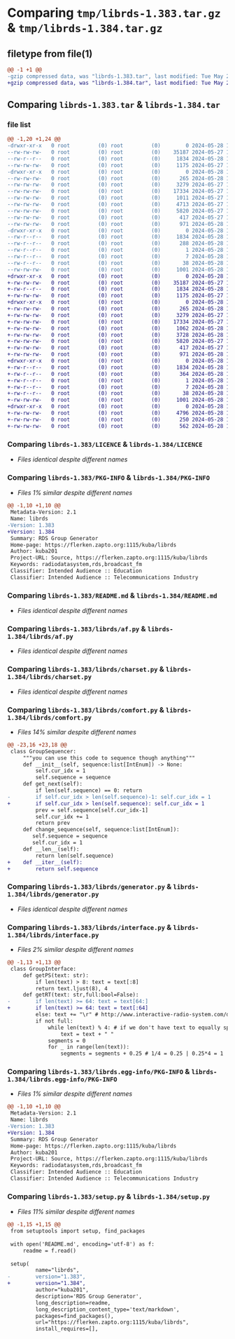 # Comparing `tmp/librds-1.383.tar.gz` & `tmp/librds-1.384.tar.gz`

## filetype from file(1)

```diff
@@ -1 +1 @@
-gzip compressed data, was "librds-1.383.tar", last modified: Tue May 28 15:24:43 2024, max compression
+gzip compressed data, was "librds-1.384.tar", last modified: Tue May 28 16:59:07 2024, max compression
```

## Comparing `librds-1.383.tar` & `librds-1.384.tar`

### file list

```diff
@@ -1,20 +1,24 @@
-drwxr-xr-x   0 root         (0) root         (0)        0 2024-05-28 15:24:43.940555 librds-1.383/
--rw-rw-rw-   0 root         (0) root         (0)    35187 2024-05-27 16:08:02.000000 librds-1.383/LICENCE
--rw-r--r--   0 root         (0) root         (0)     1834 2024-05-28 15:24:43.936555 librds-1.383/PKG-INFO
--rw-rw-rw-   0 root         (0) root         (0)     1175 2024-05-27 16:08:02.000000 librds-1.383/README.md
-drwxr-xr-x   0 root         (0) root         (0)        0 2024-05-28 15:24:43.932555 librds-1.383/librds/
--rw-rw-rw-   0 root         (0) root         (0)      265 2024-05-28 15:23:52.000000 librds-1.383/librds/__init__.py
--rw-rw-rw-   0 root         (0) root         (0)     3279 2024-05-27 16:08:02.000000 librds-1.383/librds/af.py
--rw-rw-rw-   0 root         (0) root         (0)    17334 2024-05-27 16:08:02.000000 librds-1.383/librds/charset.py
--rw-rw-rw-   0 root         (0) root         (0)     1011 2024-05-27 16:08:02.000000 librds-1.383/librds/comfort.py
--rw-rw-rw-   0 root         (0) root         (0)     4713 2024-05-27 16:08:02.000000 librds-1.383/librds/decoder.py
--rw-rw-rw-   0 root         (0) root         (0)     5820 2024-05-27 16:08:02.000000 librds-1.383/librds/generator.py
--rw-rw-rw-   0 root         (0) root         (0)      417 2024-05-27 16:08:02.000000 librds-1.383/librds/group.py
--rw-rw-rw-   0 root         (0) root         (0)      971 2024-05-28 15:23:52.000000 librds-1.383/librds/interface.py
-drwxr-xr-x   0 root         (0) root         (0)        0 2024-05-28 15:24:43.936555 librds-1.383/librds.egg-info/
--rw-r--r--   0 root         (0) root         (0)     1834 2024-05-28 15:24:43.000000 librds-1.383/librds.egg-info/PKG-INFO
--rw-r--r--   0 root         (0) root         (0)      288 2024-05-28 15:24:43.000000 librds-1.383/librds.egg-info/SOURCES.txt
--rw-r--r--   0 root         (0) root         (0)        1 2024-05-28 15:24:43.000000 librds-1.383/librds.egg-info/dependency_links.txt
--rw-r--r--   0 root         (0) root         (0)        7 2024-05-28 15:24:43.000000 librds-1.383/librds.egg-info/top_level.txt
--rw-r--r--   0 root         (0) root         (0)       38 2024-05-28 15:24:43.940555 librds-1.383/setup.cfg
--rw-rw-rw-   0 root         (0) root         (0)     1001 2024-05-28 15:23:52.000000 librds-1.383/setup.py
+drwxr-xr-x   0 root         (0) root         (0)        0 2024-05-28 16:59:07.224682 librds-1.384/
+-rw-rw-rw-   0 root         (0) root         (0)    35187 2024-05-27 16:08:02.000000 librds-1.384/LICENCE
+-rw-r--r--   0 root         (0) root         (0)     1834 2024-05-28 16:59:07.224682 librds-1.384/PKG-INFO
+-rw-rw-rw-   0 root         (0) root         (0)     1175 2024-05-27 16:08:02.000000 librds-1.384/README.md
+drwxr-xr-x   0 root         (0) root         (0)        0 2024-05-28 16:59:07.216681 librds-1.384/librds/
+-rw-rw-rw-   0 root         (0) root         (0)      265 2024-05-28 16:54:30.000000 librds-1.384/librds/__init__.py
+-rw-rw-rw-   0 root         (0) root         (0)     3279 2024-05-27 16:08:02.000000 librds-1.384/librds/af.py
+-rw-rw-rw-   0 root         (0) root         (0)    17334 2024-05-27 16:08:02.000000 librds-1.384/librds/charset.py
+-rw-rw-rw-   0 root         (0) root         (0)     1062 2024-05-28 16:54:30.000000 librds-1.384/librds/comfort.py
+-rw-rw-rw-   0 root         (0) root         (0)     3728 2024-05-28 16:54:30.000000 librds-1.384/librds/decoder.py
+-rw-rw-rw-   0 root         (0) root         (0)     5820 2024-05-27 16:08:02.000000 librds-1.384/librds/generator.py
+-rw-rw-rw-   0 root         (0) root         (0)      417 2024-05-27 16:08:02.000000 librds-1.384/librds/group.py
+-rw-rw-rw-   0 root         (0) root         (0)      971 2024-05-28 16:54:30.000000 librds-1.384/librds/interface.py
+drwxr-xr-x   0 root         (0) root         (0)        0 2024-05-28 16:59:07.224682 librds-1.384/librds.egg-info/
+-rw-r--r--   0 root         (0) root         (0)     1834 2024-05-28 16:59:07.000000 librds-1.384/librds.egg-info/PKG-INFO
+-rw-r--r--   0 root         (0) root         (0)      364 2024-05-28 16:59:07.000000 librds-1.384/librds.egg-info/SOURCES.txt
+-rw-r--r--   0 root         (0) root         (0)        1 2024-05-28 16:59:07.000000 librds-1.384/librds.egg-info/dependency_links.txt
+-rw-r--r--   0 root         (0) root         (0)        7 2024-05-28 16:59:07.000000 librds-1.384/librds.egg-info/top_level.txt
+-rw-r--r--   0 root         (0) root         (0)       38 2024-05-28 16:59:07.224682 librds-1.384/setup.cfg
+-rw-rw-rw-   0 root         (0) root         (0)     1001 2024-05-28 16:54:30.000000 librds-1.384/setup.py
+drwxr-xr-x   0 root         (0) root         (0)        0 2024-05-28 16:59:07.220682 librds-1.384/tests/
+-rw-rw-rw-   0 root         (0) root         (0)     4796 2024-05-28 16:54:30.000000 librds-1.384/tests/test_decoder.py
+-rw-rw-rw-   0 root         (0) root         (0)      250 2024-05-28 16:54:30.000000 librds-1.384/tests/test_groupsequencer.py
+-rw-rw-rw-   0 root         (0) root         (0)      562 2024-05-28 16:54:30.000000 librds-1.384/tests/test_interfaces.py
```

### Comparing `librds-1.383/LICENCE` & `librds-1.384/LICENCE`

 * *Files identical despite different names*

### Comparing `librds-1.383/PKG-INFO` & `librds-1.384/PKG-INFO`

 * *Files 1% similar despite different names*

```diff
@@ -1,10 +1,10 @@
 Metadata-Version: 2.1
 Name: librds
-Version: 1.383
+Version: 1.384
 Summary: RDS Group Generator
 Home-page: https://flerken.zapto.org:1115/kuba/librds
 Author: kuba201
 Project-URL: Source, https://flerken.zapto.org:1115/kuba/librds
 Keywords: radiodatasystem,rds,broadcast_fm
 Classifier: Intended Audience :: Education
 Classifier: Intended Audience :: Telecommunications Industry
```

### Comparing `librds-1.383/README.md` & `librds-1.384/README.md`

 * *Files identical despite different names*

### Comparing `librds-1.383/librds/af.py` & `librds-1.384/librds/af.py`

 * *Files identical despite different names*

### Comparing `librds-1.383/librds/charset.py` & `librds-1.384/librds/charset.py`

 * *Files identical despite different names*

### Comparing `librds-1.383/librds/comfort.py` & `librds-1.384/librds/comfort.py`

 * *Files 14% similar despite different names*

```diff
@@ -23,16 +23,18 @@
 class GroupSequencer:
     """you can use this code to sequence though anything"""
     def __init__(self, sequence:list[IntEnum]) -> None:
         self.cur_idx = 1
         self.sequence = sequence
     def get_next(self):
         if len(self.sequence) == 0: return
-        if self.cur_idx > len(self.sequence)-1: self.cur_idx = 1
+        if self.cur_idx > len(self.sequence): self.cur_idx = 1
         prev = self.sequence[self.cur_idx-1]
         self.cur_idx += 1
         return prev
     def change_sequence(self, sequence:list[IntEnum]):
        self.sequence = sequence
        self.cur_idx = 1
     def __len__(self):
         return len(self.sequence)
+    def __iter__(self):
+        return self.sequence
```

### Comparing `librds-1.383/librds/generator.py` & `librds-1.384/librds/generator.py`

 * *Files identical despite different names*

### Comparing `librds-1.383/librds/interface.py` & `librds-1.384/librds/interface.py`

 * *Files 2% similar despite different names*

```diff
@@ -1,13 +1,13 @@
 class GroupInterface:
     def getPS(text: str):
         if len(text) > 8: text = text[:8]
         return text.ljust(8), 4
     def getRT(text: str,full:bool=False):
-        if len(text) >= 64: text = text[64:]
+        if len(text) >= 64: text = text[:64]
         else: text += "\r" # http://www.interactive-radio-system.com/docs/EN50067_RDS_Standard.pdf page 26
         if not full:
             while len(text) % 4: # if we don't have text to equally spread across 4 charcter parts then we add padding
                 text = text + " "
             segments = 0
             for _ in range(len(text)):
                 segments = segments + 0.25 # 1/4 = 0.25 | 0.25*4 = 1
```

### Comparing `librds-1.383/librds.egg-info/PKG-INFO` & `librds-1.384/librds.egg-info/PKG-INFO`

 * *Files 1% similar despite different names*

```diff
@@ -1,10 +1,10 @@
 Metadata-Version: 2.1
 Name: librds
-Version: 1.383
+Version: 1.384
 Summary: RDS Group Generator
 Home-page: https://flerken.zapto.org:1115/kuba/librds
 Author: kuba201
 Project-URL: Source, https://flerken.zapto.org:1115/kuba/librds
 Keywords: radiodatasystem,rds,broadcast_fm
 Classifier: Intended Audience :: Education
 Classifier: Intended Audience :: Telecommunications Industry
```

### Comparing `librds-1.383/setup.py` & `librds-1.384/setup.py`

 * *Files 11% similar despite different names*

```diff
@@ -1,15 +1,15 @@
 from setuptools import setup, find_packages
 
 with open('README.md', encoding='utf-8') as f:
     readme = f.read()
 
 setup(
         name="librds", 
-        version="1.383",
+        version="1.384",
         author="kuba201",
         description='RDS Group Generator',
         long_description=readme,
         long_description_content_type='text/markdown',
         packages=find_packages(),
         url="https://flerken.zapto.org:1115/kuba/librds",
         install_requires=[],
```

